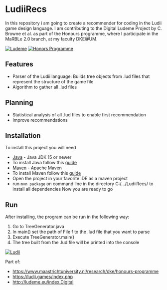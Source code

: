 # LudiiRecs
In this repository i am going to create a recommender for coding in the Ludii game design language. I am contributing to the Digital Ludeme Project by C. Browne et al. as part of the Honours programme, where I participate in the MaRBLe 2.0 branch, at my faculty DKE@UM.

[![Ludeme](http://ludeme.eu/images/logo-35-e-1.png)](http://ludeme.eu/index.html)
[![Honors Programme](https://ludii.games/images/um-logo-42.jpg)](https://www.maastrichtuniversity.nl/research/dke/honours-programme)

## Features
- Parser of the Ludii language: Builds tree objects from .lud files that represent the structure of the game file
- Algorithm to gather all .lud files


## Planning
- Statistical analysis of all .lud files to enable first recommendation
- Improve recommendations

## Installation
To install this project you will need
- [Java](https://www.java.com/) - Java JDK 15 or newer
- To install Java follow this [guide](https://www.java.com/en/download/help/windows_manual_download.html)
- [Maven](https://maven.apache.org/) - Apache Maven
- To install Maven follow this [guide](https://maven.apache.org/guides/getting-started/)
- Open the project in your favorite IDE as a maven project
- run `mvn package` on command line in the directory C:/.../LudiiRecs/ to install all dependencies
Now you are ready to go

## Run
After installing, the program can be run in the following way:
1. Go to TreeGenerator.java
2. In main() set the path of File f to the .lud file that you want to parse
3. Execute TreeGenerator.main() 
4. The tree built from the .lud file will be printed into the console

[![Ludii](https://ludii.games/images/logo-clover-c-border.gif)](https://ludii.games/index.php)

Part of:
- https://www.maastrichtuniversity.nl/research/dke/honours-programme
- https://ludii.games/index.php
- http://ludeme.eu/index.Digital
